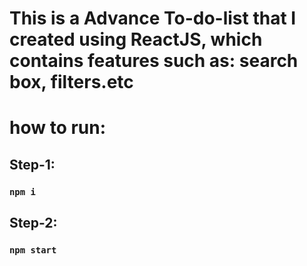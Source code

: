 # This is a Advance To-do-list that I created using ReactJS, which contains features such as: search box, filters.etc

# how to run:

## Step-1:
### `npm i`

## Step-2:
### `npm start`
